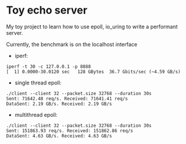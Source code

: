 # Toy echo server

My toy project to learn how to use epoll, io_uring to write a performant server.

Currently, the benchmark is on the localhost interface
- iperf:
```
iperf -t 30 -c 127.0.0.1 -p 8888
[  1] 0.0000-30.0120 sec   128 GBytes  36.7 Gbits/sec (~4.59 GB/s)
```

- single thread epoll:
```
./client --client 32 --packet.size 32768 --duration 30s
Sent: 71642.48 req/s. Received: 71641.41 req/s
DataSent: 2.19 GB/s. Received: 2.19 GB/s
```

- multithread epoll:
```
./client --client 32 --packet.size 32768 --duration 30s
Sent: 151863.93 req/s. Received: 151862.86 req/s
DataSent: 4.63 GB/s. Received: 4.63 GB/s
```

